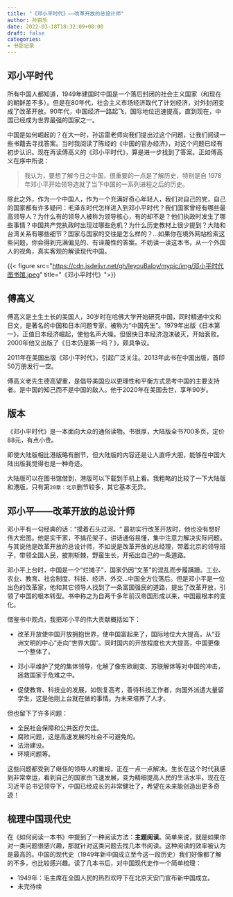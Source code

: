```yaml
---
title: "《邓小平时代》——改革开放的总设计师"
author: 孙百乐
date: 2022-03-18T18:32:09+08:00
draft: false
categories: 
- 书影记录
---
```


## 邓小平时代

所有中国人都知道，1949年建国时中国是一个落后封闭的社会主义国家（和现在的朝鲜差不多）。但是在80年代，社会主义市场经济取代了计划经济，对外封闭变成了改革开放。90年代，中国经济一路起飞，国际地位迅速提高。直到现在，中国已经成为世界最强的国家之一。

中国是如何崛起的？在大一时，孙运雷老师向我们提出过这个问题，让我们阅读一些书籍去寻找答案。当时我阅读了陈经的《中国的官办经济》，对这个问题已经有初步认识。现在再读傅高义的《邓小平时代》，算是进一步找到了答案。正如傅高义在序中所说：

> 我认为，要想了解今日之中国，很重要的一点是了解历史，特别是自 1978 年邓小平开始领导造就了当下中国的一系列进程之后的历史。

除此之外，作为一个中国人，作为一个充满好奇心年轻人，我们对自己的党，自己的国家都有许多疑问：毛泽东时代怎样进入到邓小平时代？我们国家曾经有哪些最高领导人？为什么有的领导人被称为领导核心，有的却不是？他们执政时发生了哪些事情？中国共产党执政时出现过哪些危机？为什么历史教材上很少提到？大陆和台湾关系有哪些细节？国家与国家的交往是怎么样的？...如果你在境外网站检索这些问题，你会得到充满偏见的、有诬蔑性的答案。不妨读一读这本书，从一个外国人的视角，真实客观的解读现代中国。

{{< figure src="https://cdn.jsdelivr.net/gh/leyouBaloy/mypic/img/邓小平时代图书馆.jpeg" title="《邓小平时代》">}}

## 傅高义

傅高义是土生土长的美国人，30岁时在哈佛大学开始研究中国，同时精通中文和日文，是著名的中国和日本问题专家，被称为“中国先生”。1979年出版《日本第一》，正值日本经济崛起，使他名声大噪。但很快日本经济泡沫破灭，开始衰败。2000年他又出版了《日本仍是第一吗？》，颇具争议。

2011年在美国出版《邓小平时代》，引起广泛关注。2013年此书在中国出版，首印50万册发行一空。

傅高义老先生德高望重，是倡导美国应以更理性和平衡方式思考中国的主要支持者。是中国的知己而不是中国的敌人。他于2020年在美国去世，享年90岁。

## 版本

《邓小平时代》是一本面向大众的通俗读物。书很厚，大陆版全书700多页，定价88元，有点小贵。

即使大陆版相比港版略有删节，但大陆版的内容还是让人直呼大胆，能够在中国大陆出版我觉得也是一种奇迹。

大陆版可以在图书馆借到，港版可以下载到手机上看。我粗略的比较了一下大陆版和港版，只有第`20章：北京`删节较多，其它基本无异。

## 邓小平——改革开放的总设计师

邓小平有一句经典的话：“摸着石头过河。“ 最初实行改革开放时，他也没有想好伟大宏图。他是实干家，不搞花架子，讲话通俗易懂，集中注意力解决实际问题。与其说他是改革开放的总设计师，不如说是改革开放的总经理，带着北京的领导班子，带领全国人民，披荆斩棘，野蛮生长，开拓出自己的一条道路。

邓小平上台时，中国是一个“烂摊子”，国家仍因“文革”的混乱而步履蹒跚。工业、农业、教育、社会制度、科技、经济、外交...中国全方位落后。但是邓小平是一位出色的改革家，他和其它领导人找到了一条富国强民的道路，提出了改革开放，引领了中国的根本转型。书中称之为自两千多年前汉帝国形成以来，中国最根本的变化。

借鉴书中观点，我把邓小平的伟大贡献概括如下：

* 改革开放使中国开放拥抱世界，使中国富起来了，国际地位大大提高，从“亚洲文明的中心”走向“世界大国”。同时国内的开放程度也大大提高，中国更像一个整体了。

* 邓小平维护了党的集体领导，化解了像东欧剧变、苏联解体等对中国的冲击，拯救国家于危难之中。
* 促使教育、科技业的发展，如恢复高考，善待科技工作者，向国外派遣大量留学生，这是他刚上台就在做的事情。为未来培养了人才。

但也留下了许多问题：

* 全民社会保障和公共医疗欠佳。
* 腐败问题，这是高速发展的社会不可避免的。
* 法治建设。
* 环境问题等。

这些问题都受到了继任的领导人的重视，正在一点一点解决。生长在这个时代我感到非常幸运，看到自己的国家由飞速发展，变为精细提高人民的生活水平。现在在习近平总书记领导下，中国已经成长的非常健壮了，希望在未来能创造出更多奇迹！

## 梳理中国现代史

在《如何阅读一本书》中提到了一种阅读方法：**主题阅读**。简单来说，就是如果你对一类问题很感兴趣，那就针对这类问题去找几本书阅读。这种阅读的效率被认为是最高的。中国的现代史（1949年新中国成立至今这一段历史）我们好像都了解的不多，也比较感兴趣。读了几本书后，对中国现代史作一个简单梳理：

* 1949年：毛主席在全国人民的热烈欢呼下在北京天安门宣布新中国成立。
* 未完待续



